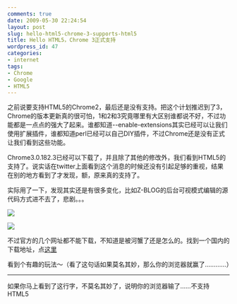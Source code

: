 ```yaml
---
comments: true
date: 2009-05-30 22:24:54
layout: post
slug: hello-html5-chrome-3-supports-html5
title: Hello HTML5，Chrome 3正式支持
wordpress_id: 47
categories:
- internet
tags:
- Chrome
- Google
- HTML5
---
```


之前说要支持HTML5的Chrome2，最后还是没有支持。把这个计划推迟到了3，Chrome的版本更新真的很可怕，1和2和3究竟哪里有大区别谁都说不好，不过功能都是一点点的强大了起来。谁都知道--enable-extensions其实已经可以让我们使用扩展插件，谁都知道perl已经可以自己DIY插件，不过Chrome还是没有正式让我们看到这些功能。




Chrome3.0.182.3已经可以下载了，并且除了其他的修改外，我们看到HTML5的支持了。说实话在twitter上面看到这个消息的时候还没有引起足够的重视，结果在别的地方看到了才发现，额，原来真的支持了。




实际用了一下，发现其实还是有很多变化，比如Z-BLOG的后台可视模式编辑的源代码方式进不去了，悲剧。。。




![](/upload/2009-05-30_chrometwitter.png)




![](/upload/2009-05-30_Chrome3.png)







不过官方的几个网址都不能下载，不知道是被河蟹了还是怎么的。找到一个国内的下载地址，点[这里](http://www.myfiles.com.cn/count/download.aspx?id=14183&url=ftp://file.myfiles.com.cn:22/Net/myfiles_chrome_v301823.zip)




看到个有趣的玩法～（看了这句话如果莫名其妙，那么你的浏览器就赢了…………）




* * *




如果你马上看到了这行字，不莫名其妙了，说明你的浏览器输了……不支持HTML5
